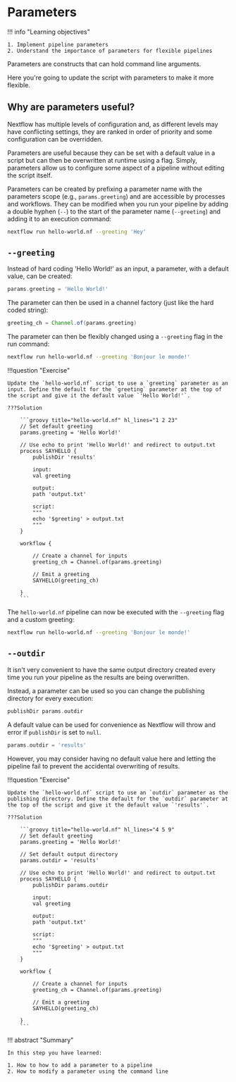 # Parameters

!!! info "Learning objectives"

    1. Implement pipeline parameters
    2. Understand the importance of parameters for flexible pipelines

Parameters are constructs that can hold command line arguments.

Here you're going to update the script with parameters to make it more flexible.

## Why are parameters useful?

Nextflow has multiple levels of configuration and, as different levels may have conflicting settings, they are ranked in order of priority and some configuration can be overridden.

Parameters are useful because they can be set with a default value in a script but can then be overwritten at runtime using a flag. Simply, parameters allow us to configure some aspect of a pipeline without editing the script itself.

Parameters can be created by prefixing a parameter name with the parameters scope (e.g., `params.greeting`) and are accessible by processes and workflows. They can be modified when you run your pipeline by adding a double hyphen (`--`) to the start of the parameter name (`--greeting`) and adding it to an execution command:

```bash
nextflow run hello-world.nf --greeting 'Hey'
```

## `--greeting`

Instead of hard coding 'Hello World!' as an input, a parameter, with a default value, can be created:

```groovy
params.greeting = 'Hello World!'
```

The parameter can then be used in a channel factory (just like the hard coded string):

```groovy
greeting_ch = Channel.of(params.greeting)
```

The parameter can then be flexibly changed using a `--greeting` flag in the run command:

```bash
nextflow run hello-world.nf --greeting 'Bonjour le monde!'
```

!!!question "Exercise"

    Update the `hello-world.nf` script to use a `greeting` parameter as an input. Define the default for the `greeting` parameter at the top of the script and give it the default value `'Hello World!'`.

    ???Solution

        ```groovy title="hello-world.nf" hl_lines="1 2 23"
        // Set default greeting
        params.greeting = 'Hello World!'

        // Use echo to print 'Hello World!' and redirect to output.txt
        process SAYHELLO {
            publishDir 'results'

            input:
            val greeting

            output:
            path 'output.txt'

            script:
            """
            echo '$greeting' > output.txt
            """
        }

        workflow {

            // Create a channel for inputs
            greeting_ch = Channel.of(params.greeting)

            // Emit a greeting
            SAYHELLO(greeting_ch)

        }
        ```

The `hello-world.nf` pipeline can now be executed with the `--greeting` flag and a custom greeting:

```bash
nextflow run hello-world.nf --greeting 'Bonjour le monde!'
```

## `--outdir`

It isn't very convenient to have the same output directory created every time you run your pipeline as the results are being overwritten.

Instead, a parameter can be used so you can change the publishing directory for every execution:

```groovy
publishDir params.outdir
```

A default value can be used for convenience as Nextflow will throw and error if `publishDir` is set to `null`.

```groovy
params.outdir = 'results'
```

However, you may consider having no default value here and letting the pipeline fail to prevent the accidental overwriting of results.

!!!question "Exercise"

    Update the `hello-world.nf` script to use an `outdir` parameter as the publishing directory. Define the default for the `outdir` parameter at the top of the script and give it the default value `'results'`.

    ???Solution

        ```groovy title="hello-world.nf" hl_lines="4 5 9"
        // Set default greeting
        params.greeting = 'Hello World!'

        // Set default output directory
        params.outdir = 'results'

        // Use echo to print 'Hello World!' and redirect to output.txt
        process SAYHELLO {
            publishDir params.outdir

            input:
            val greeting

            output:
            path 'output.txt'

            script:
            """
            echo '$greeting' > output.txt
            """
        }

        workflow {

            // Create a channel for inputs
            greeting_ch = Channel.of(params.greeting)

            // Emit a greeting
            SAYHELLO(greeting_ch)

        }
        ```

!!! abstract "Summary"

    In this step you have learned:

    1. How to how to add a parameter to a pipeline
    2. How to modify a parameter using the command line
